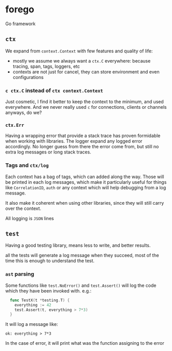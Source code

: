 # forego

Go framework

## `ctx`

We expand from `context.Context` with few features and quality of life:
* mostly we assume we always want a `ctx.C` everywhere: because tracing, span, tags, loggers, etc
* contexts are not just for cancel, they can store environment and even configurations

### `c ctx.C` instead of `ctx context.Context`

Just cosmetic, I find it better to keep the context to the minimum, and used everywhere. And we never really used `c` for connections, clients or channels anyways, do we?

### `ctx.Err`

Having a wrapping error that provide a stack trace has proven formidable when working with libraries. The logger expand any logged error accordingly. No longer guess from there the error come from, but still no extra log messages or long stack traces.

### Tags and `ctx/log`

Each context has a bag of tags, which can added along the way. Those will be printed in each log messages, which make it particularly useful for
things like `CorrelationID`, `auth` or any context which will help debugging from a log message.

It also make it coherent when using other libraries, since they will still carry over the context.

All logging is `JSON` lines

## `test`

Having a good testing library, means less to write, and better results.

all the tests will generate a log message when they succeed, most of the time this is enough to understand the test.

### `ast` parsing

Some functions like `test.NoError()` and `test.Assert()` will log the code which they have been invoked with. e.g.:

```go
  func TestX(t *testing.T) {
    everything := 42
    test.Assert(t, everything > 7*3)
  }
```

It will log a message like:
```
ok: everything > 7*3
```

In the case of error, it will print what was the function assigning to the error


